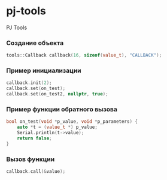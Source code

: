 # pj-tools
PJ Tools



### Создание объекта

```c++
tools::Callback callback(16, sizeof(value_t), "CALLBACK");
```



### Пример инициализации

```c++
callback.init(2);
callback.set(on_test);
callback.set(on_test2, nullptr, true);
```



### Пример функции обратного вызова

```c++
bool on_test(void *p_value, void *p_parameters) {
    auto *t = (value_t *) p_value;
    Serial.println(t->value);
    return false;
}
```



### Вызов функции

```c++
callback.call(&value);
```
